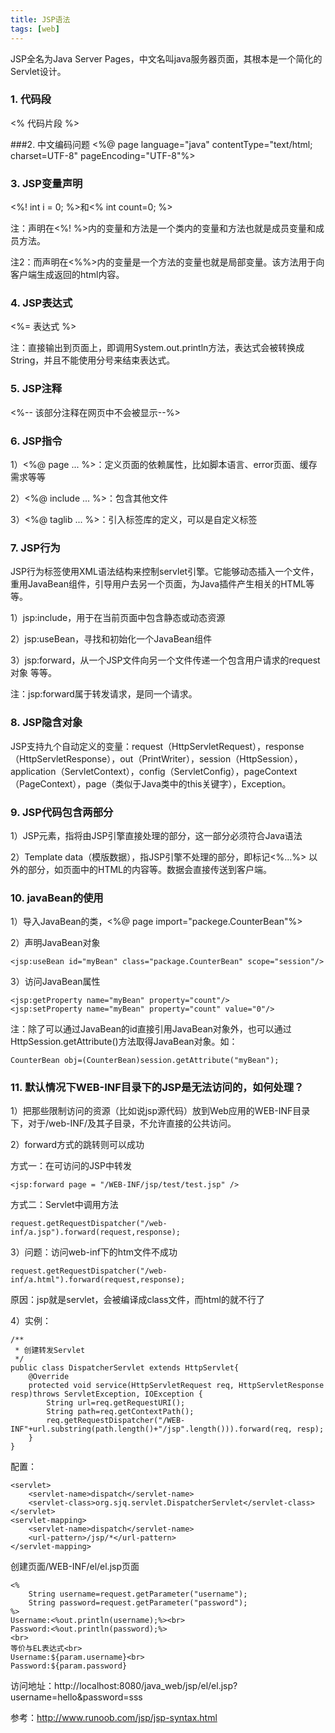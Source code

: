 ```yaml
---
title: JSP语法
tags: [web]
---
```


JSP全名为Java Server Pages，中文名叫java服务器页面，其根本是一个简化的Servlet设计。

### 1. 代码段
<% 代码片段 %>

###2. 中文编码问题
<%@ page language="java" contentType="text/html; charset=UTF-8" pageEncoding="UTF-8"%>

### 3. JSP变量声明
<%! int i = 0; %>和<% int count=0; %>

注：声明在<%! %>内的变量和方法是一个类内的变量和方法也就是成员变量和成员方法。

注2：而声明在<%%>内的变量是一个方法的变量也就是局部变量。该方法用于向客户端生成返回的html内容。

### 4. JSP表达式
<%= 表达式 %>

注：直接输出到页面上，即调用System.out.println方法，表达式会被转换成String，并且不能使用分号来结束表达式。

### 5. JSP注释
<%-- 该部分注释在网页中不会被显示--%>

### 6. JSP指令
1）<%@ page ... %>：定义页面的依赖属性，比如脚本语言、error页面、缓存需求等等

2）<%@ include ... %>：包含其他文件

3）<%@ taglib ... %>：引入标签库的定义，可以是自定义标签

### 7. JSP行为
JSP行为标签使用XML语法结构来控制servlet引擎。它能够动态插入一个文件，重用JavaBean组件，引导用户去另一个页面，为Java插件产生相关的HTML等等。

1）jsp:include，用于在当前页面中包含静态或动态资源

2）jsp:useBean，寻找和初始化一个JavaBean组件

3）jsp:forward，从一个JSP文件向另一个文件传递一个包含用户请求的request对象
等等。

注：jsp:forward属于转发请求，是同一个请求。

### 8. JSP隐含对象
JSP支持九个自动定义的变量：request（HttpServletRequest），response（HttpServletResponse），out（PrintWriter），session（HttpSession），application（ServletContext），config（ServletConfig），pageContext（PageContext），page（类似于Java类中的this关键字），Exception。

### 9. JSP代码包含两部分
1）JSP元素，指将由JSP引擎直接处理的部分，这一部分必须符合Java语法

2）Template data（模版数据），指JSP引擎不处理的部分，即标记<%...%>  以外的部分，如页面中的HTML的内容等。数据会直接传送到客户端。

### 10. javaBean的使用
1）导入JavaBean的类，<%@ page import="packege.CounterBean"%>

2）声明JavaBean对象

```
<jsp:useBean id="myBean" class="package.CounterBean" scope="session"/>
```

3）访问JavaBean属性

```
<jsp:getProperty name="myBean" property="count"/>
<jsp:setProperty name="myBean" property="count" value="0"/>
```

注：除了可以通过JavaBean的id直接引用JavaBean对象外，也可以通过HttpSession.getAttribute()方法取得JavaBean对象。如：

```
CounterBean obj=(CounterBean)session.getAttribute("myBean");
```

### 11. 默认情况下WEB-INF目录下的JSP是无法访问的，如何处理？
1）把那些限制访问的资源（比如说jsp源代码）放到Web应用的WEB-INF目录下，对于/web-INF/及其子目录，不允许直接的公共访问。

2）forward方式的跳转则可以成功

方式一：在可访问的JSP中转发

```
<jsp:forward page = "/WEB-INF/jsp/test/test.jsp" />
```

方式二：Servlet中调用方法

```
request.getRequestDispatcher("/web-inf/a.jsp").forward(request,response);
```

3）问题：访问web-inf下的htm文件不成功

```
request.getRequestDispatcher("/web-inf/a.html").forward(request,response);
```

原因：jsp就是servlet，会被编译成class文件，而html的就不行了

4）实例：

```
/**
 * 创建转发Servlet
 */
public class DispatcherServlet extends HttpServlet{
    @Override
    protected void service(HttpServletRequest req, HttpServletResponse resp)throws ServletException, IOException {
        String url=req.getRequestURI();
        String path=req.getContextPath();
        req.getRequestDispatcher("/WEB-INF"+url.substring(path.length()+"/jsp".length())).forward(req, resp);
    }
}
```

配置：

```
<servlet>
    <servlet-name>dispatch</servlet-name>
    <servlet-class>org.sjq.servlet.DispatcherServlet</servlet-class>
</servlet>
<servlet-mapping>
    <servlet-name>dispatch</servlet-name>
    <url-pattern>/jsp/*</url-pattern>
</servlet-mapping>
```

创建页面/WEB-INF/el/el.jsp页面

```
<%
    String username=request.getParameter("username");
    String password=request.getParameter("password");
%>
Username:<%out.println(username);%><br>
Password:<%out.println(password);%>
<br>
等价与EL表达式<br>
Username:${param.username}<br>
Password:${param.password}
```

访问地址：http://localhost:8080/java_web/jsp/el/el.jsp?username=hello&password=sss

参考：http://www.runoob.com/jsp/jsp-syntax.html

